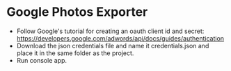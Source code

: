 # Google Photos Exporter

- Follow Google's tutorial for creating an oauth client id and secret: https://developers.google.com/adwords/api/docs/guides/authentication
- Download the json credentials file and name it credentials.json and place it in the same folder as the project.
- Run console app.
